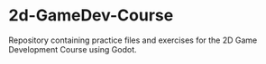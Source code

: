 # 2d-GameDev-Course
Repository containing practice files and exercises for the 2D Game Development Course using Godot. 
